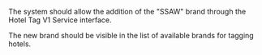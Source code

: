 The system should allow the addition of the "SSAW" brand through the Hotel Tag V1 Service interface.

The new brand should be visible in the list of available brands for tagging hotels.

